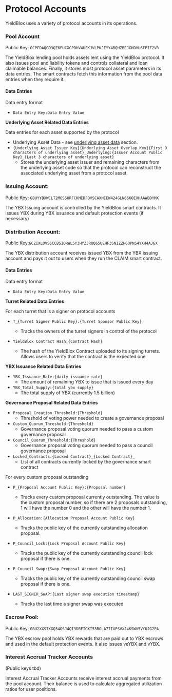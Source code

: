 # Protocol Accounts

YieldBlox uses a variety of protocol accounts in its operations.

### Pool Account&#x20;

Public Key: `GCPFDAQGO3QZ6PUCXCPDHV4UEKJVLPKJEYY4BQHZBEJGHDVU6FPIF2VR`

The YieldBlox lending pool holds assets lent using the YieldBlox protocol. It also issues pool and liability tokens and controls collateral and loan claimable balances. Finally, it stores most protocol asset parameters in its data entries. The smart contracts fetch this information from the pool data entries when they require it.

#### Data Entries

Data entry format

- `Data Entry Key:Data Entry Value`

**Underlying Asset Related Data Entries**

Data entries for each asset supported by the protocol

- Underlying Asset Data - see [underlying asset data](underlying-asset-data.md) section.
- `{Underlying Asset Issuer Key}{Underlying Asset Overlap Key}{First 9 characters of underlying asset}_Underlying:{Issuer Account Public Key}_{Last 3 characters of underlying asset}`
  - Stores the underlying asset issuer and remaining characters from the underlying asset code so that the protocol can reconstruct the associated underlying asset from a protocol asset.

### Issuing Account:&#x20;

Public Key: `GBUYYBXWCLT2MOSSHRFCKMEDFOVSCAXNIEW424GLN666OEXHAAWBDYMX`

The YBX Issuing account is controlled by the YieldBlox smart contracts. It issues YBX during YBX issuance and default protection events (if necessary)

### Distribution Account:&#x20;

Public Key:`GCZIXLOVS6CCBSIORWL5Y3HYZJRUQ65UEHF3SNIZZH6OPN54YXH4AJGX`

The YBX distribution account receives issued YBX from the YBX issuing account and pays it out to users when they run the CLAIM smart contract.

#### Data Entries

Data entry format

- `Data Entry Key:Data Entry Value`

**Turret Related Data Entries**

For each turret that is a signer on protocol accounts

- `T_{Turret Signer Public Key}:{Turret Sponsor Public Key}`

  - Tracks the owners of the turret signers in control of the protocol

- `YieldBlox Contract Hash:{Contract Hash}`
  - The hash of the YieldBlox Contract uploaded to its signing turrets. Allows users to verify that the contract is the expected one

**YBX Issuance Related Data Entries**

- `YBX_Issuance_Rate:{daily issuance rate}`
  - The amount of remaining YBX to issue that is issued every day
- `YBX_Total_Supply:{total ybx supply}`
  - The total supply of YBX (currently 1.5 billion)

**Governance Proposal Related Data Entries**

- `Proposal_Creation_Threshold:{Threshold}`
  - Threshold of voting power needed to create a governance proposal
- `Custom_Quorum_Threshold:{Threshold}`
  - Governance proposal voting quorum needed to pass a custom governance proposal
- `Council_Quorum_Threshold:{Threshold}`
  - Governance proposal voting quorum needed to pass a council governance proposal
- `Locked_Contracts:{Locked Contract}_{Locked Contract}_`
  - List of all contracts currently locked by the governance smart contract

For every custom proposal outstanding

- `P_{Proposal Account Public Key}:{Proposal number}`

  - Tracks every custom proposal currently outstanding. The value is the custom proposal number, so if there are 2 proposals outstanding, 1 will have the number 0 and the other will have the number 1.

- `P_Allocation:{Allocation Proposal Account Public Key}`

  - Tracks the public key of the currently outstanding allocation proposal.

- `P_Council_Lock:{Lock Proposal Account Public Key}`

  - Tracks the public key of the currently outstanding council lock proposal if there is one.

- `P_Council_Swap:{Swap Proposal Account Public Key}`

  - Tracks the public key of the currently outstanding council swap proposal if there is one.

- `LAST_SIGNER_SWAP:{Last signer swap execution timestamp}`
  - Tracks the last time a signer swap was executed

### Escrow Pool:

Public Key: `GBU2XXS7XGQ34OSJ4QI3DRFIGXI53ROLA77IXPSVXJ4KSWV5VYUJG2PA`

The YBX escrow pool holds YBX rewards that are paid out to YBX escrows and used in the default protection events. It also issues veYBX and vYBX.&#x20;

### Interest Accrual Tracker Accounts&#x20;

(Public keys tbd)

Interest Accrual Tracker Accounts receive interest accrual payments from the pool account. Their balance is used to calculate aggregated utilization ratios for user positions.
